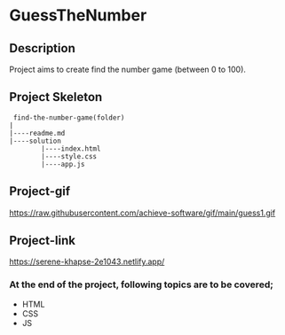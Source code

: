 # GuessTheNumber
## Description
Project aims to create find the number game (between 0 to 100).
## Project Skeleton
```
 find-the-number-game(folder)
|
|----readme.md                 
|----solution
        |----index.html  
        |----style.css   
        |----app.js
```
## Project-gif
https://raw.githubusercontent.com/achieve-software/gif/main/guess1.gif
## Project-link
https://serene-khapse-2e1043.netlify.app/
### At the end of the project, following topics are to be covered;
- HTML
- CSS
- JS
